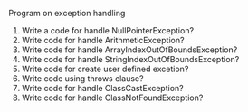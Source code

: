 Program on exception handling

1. Write a code for handle NullPointerException?
2. Write code for handle ArithmeticException?
3. Write code for handle ArrayIndexOutOfBoundsException?
4. Write code for handle StringIndexOutOfBoundsException?
5. Write code for create user defined excetion?
6. Write code using throws clause?
7. Write code for handle ClassCastException?
8. Write code for handle ClassNotFoundException?

